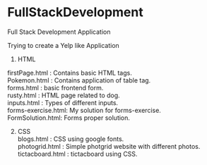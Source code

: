 # FullStackDevelopment
Full Stack Development Application

Trying to create a Yelp like Application


1) HTML

firstPage.html : Contains basic HTML tags.  
Pokemon.html : Contains application of table tag.  
forms.html : basic frontend form.  
rusty.html : HTML page related to dog.  
inputs.html : Types of different inputs.  
forms-exercise.html: My solution for forms-exercise.  
FormSolution.html: Forms proper solution.  


2) CSS   
blogs.html : CSS using google fonts.      
photogrid.html : Simple photgrid website with different photos.     
tictacboard.html : tictacboard using CSS.     





